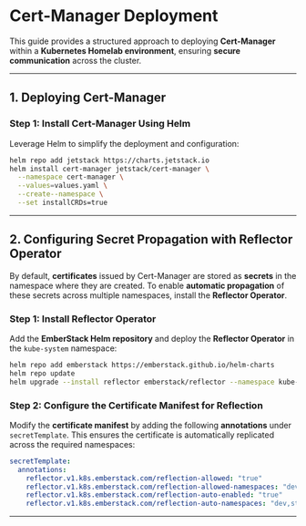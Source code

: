 
# **Cert-Manager Deployment**  

This guide provides a structured approach to deploying **Cert-Manager** within a **Kubernetes Homelab environment**, ensuring **secure communication** across the cluster.  

---

## **1. Deploying Cert-Manager**  

### **Step 1: Install Cert-Manager Using Helm**  

Leverage Helm to simplify the deployment and configuration:  

```bash
helm repo add jetstack https://charts.jetstack.io
helm install cert-manager jetstack/cert-manager \
  --namespace cert-manager \
  --values=values.yaml \
  --create--namespace \
  --set installCRDs=true
```

---

## **2. Configuring Secret Propagation with Reflector Operator**  

By default, **certificates** issued by Cert-Manager are stored as **secrets** in the namespace where they are created. To enable **automatic propagation** of these secrets across multiple namespaces, install the **Reflector Operator**.

### **Step 1: Install Reflector Operator**  

Add the **EmberStack Helm repository** and deploy the **Reflector Operator** in the `kube-system` namespace:  

```bash
helm repo add emberstack https://emberstack.github.io/helm-charts
helm repo update
helm upgrade --install reflector emberstack/reflector --namespace kube-system
```

### **Step 2: Configure the Certificate Manifest for Reflection**  

Modify the **certificate manifest** by adding the following **annotations** under `secretTemplate`. This ensures the certificate is automatically replicated across the required namespaces:  

```yaml
secretTemplate:
  annotations:
    reflector.v1.k8s.emberstack.com/reflection-allowed: "true"
    reflector.v1.k8s.emberstack.com/reflection-allowed-namespaces: "dev,staging,prod" # Customize as needed
    reflector.v1.k8s.emberstack.com/reflection-auto-enabled: "true"
    reflector.v1.k8s.emberstack.com/reflection-auto-namespaces: "dev,staging,prod" # Customize as needed
```

---